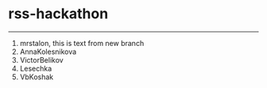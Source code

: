 # rss-hackathon
--------------------
1. mrstalon, this is text from new branch
2. AnnaKolesnikova
3. VictorBelikov
4. Lesechka
5. VbKoshak
